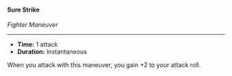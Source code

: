 #### Sure Strike
*Fighter Maneuver*
___
- **Time:** 1 attack
- **Duration:** Instantaneous

When you attack with this maneuver, you gain +2 to your attack roll.
